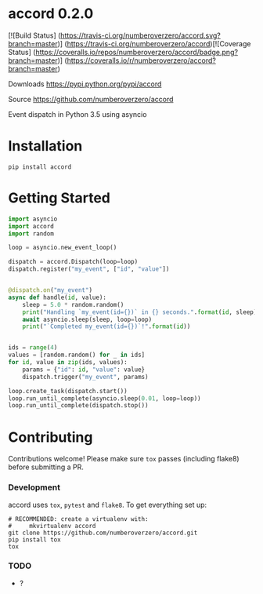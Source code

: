 # accord 0.2.0

[![Build Status]
(https://travis-ci.org/numberoverzero/accord.svg?branch=master)]
(https://travis-ci.org/numberoverzero/accord)[![Coverage Status]
(https://coveralls.io/repos/numberoverzero/accord/badge.png?branch=master)]
(https://coveralls.io/r/numberoverzero/accord?branch=master)

Downloads https://pypi.python.org/pypi/accord

Source https://github.com/numberoverzero/accord

Event dispatch in Python 3.5 using asyncio

# Installation

`pip install accord`

# Getting Started

```python
import asyncio
import accord
import random

loop = asyncio.new_event_loop()

dispatch = accord.Dispatch(loop=loop)
dispatch.register("my_event", ["id", "value"])


@dispatch.on("my_event")
async def handle(id, value):
    sleep = 5.0 * random.random()
    print("Handling `my_event(id={})` in {} seconds.".format(id, sleep))
    await asyncio.sleep(sleep, loop=loop)
    print("`Completed my_event(id={})`!".format(id))


ids = range(4)
values = [random.random() for _ in ids]
for id, value in zip(ids, values):
    params = {"id": id, "value": value}
    dispatch.trigger("my_event", params)

loop.create_task(dispatch.start())
loop.run_until_complete(asyncio.sleep(0.01, loop=loop))
loop.run_until_complete(dispatch.stop())

```

# Contributing
Contributions welcome!  Please make sure `tox` passes (including flake8) before submitting a PR.

### Development
accord uses `tox`, `pytest` and `flake8`.  To get everything set up:

```
# RECOMMENDED: create a virtualenv with:
#     mkvirtualenv accord
git clone https://github.com/numberoverzero/accord.git
pip install tox
tox
```

### TODO

* ?
